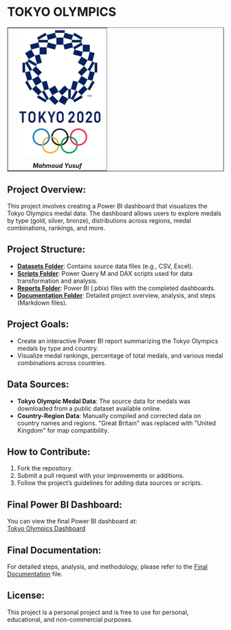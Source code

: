 # TOKYO OLYMPICS

<table border="1" style="border-collapse: collapse; width: 100%;">
  <td>
      <img src="Documentation/media/4.jpg" alt="Project Image" width="200" style="float: right; margin-left: 15px; margin-bottom: 15px;" />
      <div style="text-align: center; margin-top: 10px; font-weight: bold;"><em> Mahmoud Yusuf</em></div>
    </td>
</table>

## Project Overview:
This project involves creating a Power BI dashboard that visualizes the Tokyo Olympics medal data. The dashboard allows users to explore medals by type (gold, silver, bronze), distributions across regions, medal combinations, rankings, and more.

## Project Structure:
- **[Datasets Folder](./Datasets/)**: Contains source data files (e.g., CSV, Excel).
- **[Scripts Folder](./Scripts/)**: Power Query M and DAX scripts used for data transformation and analysis.
- **[Reports Folder](./Reports/)**: Power BI (.pbix) files with the completed dashboards.
- **[Documentation Folder](./Documentation/)**: Detailed project overview, analysis, and steps (Markdown files).

## Project Goals:
- Create an interactive Power BI report summarizing the Tokyo Olympics medals by type and country.
- Visualize medal rankings, percentage of total medals, and various medal combinations across countries.

## Data Sources:
- **Tokyo Olympic Medal Data**: The source data for medals was downloaded from a public dataset available online.
- **Country-Region Data**: Manually compiled and corrected data on country names and regions. "Great Britain" was replaced with "United Kingdom" for map compatibility.

## How to Contribute:
1. Fork the repository.
2. Submit a pull request with your improvements or additions.
3. Follow the project’s guidelines for adding data sources or scripts.

## Final Power BI Dashboard:
You can view the final Power BI dashboard at:  
[Tokyo Olympics Dashboard](https://app.powerbi.com/view?r=eyJrIjoiNWFiYzgwM2EtNGE2Mi00ZDUyLWFiNjMtZGFkMTNiNDNlZWFmIiwidCI6IjIwODJkZTQ2LTFhZmEtNGI2NC1hNDQwLTY1NThmODBlOTg0MCIsImMiOjh9)

## Final Documentation:
For detailed steps, analysis, and methodology, please refer to the [Final Documentation](./Documentation/StepsDocumentation.md) file.

## License:
This project is a personal project and is free to use for personal, educational, and non-commercial purposes.
